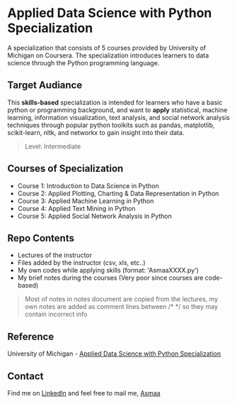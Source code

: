 # Applied Data Science with Python Specialization
A specialization that consists of 5 courses provided by University of Michigan on Coursera. The specialization introduces learners to data science through the Python programming language. 

## Target Audiance
This **skills-based** specialization is intended for learners who have a basic python or programming background, and want to **apply** statistical, machine learning, information visualization, text analysis, and social network analysis techniques through popular python toolkits such as pandas, matplotlib, scikit-learn, nltk, and networkx to gain insight into their data.

> Level: Intermediate

## Courses of Specialization
* Course 1: Introduction to Data Science in Python
* Course 2: Applied Plotting, Charting & Data Representation in Python
* Course 3: Applied Machine Learning in Python
* Course 4: Applied Text Mining in Python
* Course 5: Applied Social Network Analysis in Python


## Repo Contents
* Lectures of the instructor 
* Files added by the instructor (csv, xls, etc..)
* My own codes while applying skills (format: 'AsmaaXXXX.py')
* My brief notes during the courses (Very poor since courses are code-based)

> Most of notes in notes document are copied from the lectures, my own notes are added as comment lines between /\* \*/ so they may contain incorrect info

## Reference
University of Michigan - [Applied Data Science with Python Specialization](https://www.coursera.org/specializations/data-science-python)

## Contact
Find me on [LinkedIn](https://www.linkedin.com/in/asmaa-mirkhan/) and feel free to mail me, [Asmaa](mailto:asmaamirkhan.am@gmail.com)


